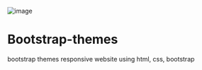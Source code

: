 ![image](https://github.com/salmaayad0/Bootstrap-themes/assets/117774174/ec70502d-7e63-4768-9279-08d8c3e04807)

# Bootstrap-themes
bootstrap themes responsive website using html, css, bootstrap
